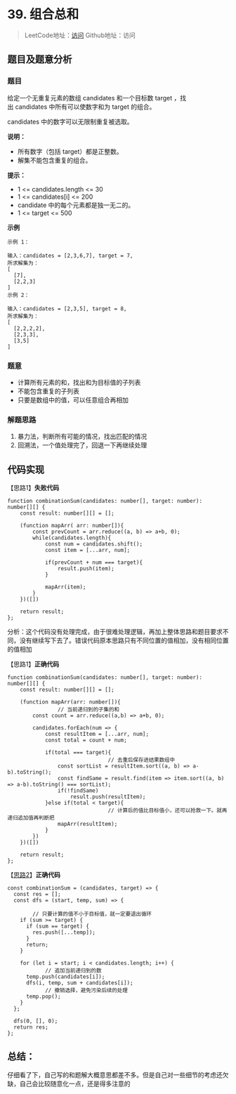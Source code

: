 # 39. 组合总和

> LeetCode地址：[访问](https://leetcode-cn.com/problems/combination-sum/) 
Github地址：访问

## 题目及题意分析

### 题目

给定一个无重复元素的数组 candidates 和一个目标数 target ，找出 candidates 中所有可以使数字和为 target 的组合。

candidates 中的数字可以无限制重复被选取。

**说明：**

- 所有数字（包括 target）都是正整数。
- 解集不能包含重复的组合。

**提示：**

- 1 <= candidates.length <= 30
- 1 <= candidates[i] <= 200
- candidate 中的每个元素都是独一无二的。
- 1 <= target <= 500

**示例**

```
示例 1：

输入：candidates = [2,3,6,7], target = 7,
所求解集为：
[
  [7],
  [2,2,3]
]
示例 2：

输入：candidates = [2,3,5], target = 8,
所求解集为：
[
  [2,2,2,2],
  [2,3,3],
  [3,5]
]
```

### 题意

- 计算所有元素的和，找出和为目标值的子列表
- 不能包含重复的子列表
- 只要是数组中的值，可以任意组合再相加

### 解题思路

1. 暴力法，判断所有可能的情况，找出匹配的情况
2. 回溯法，一个值处理完了，回退一下再继续处理

## 代码实现

【思路1】**失败代码**

```tsx
function combinationSum(candidates: number[], target: number): number[][] {
    const result: number[][] = [];

    (function mapArr( arr: number[]){
        const prevCount = arr.reduce((a, b) => a+b, 0);
        while(candidates.length){
            const num = candidates.shift();
            const item = [...arr, num];

            if(prevCount + num === target){
                result.push(item);
            }

            mapArr(item);
        }
    })([])

    return result;
};
```

分析：这个代码没有处理完成，由于很难处理逻辑，再加上整体思路和题目要求不同，没有继续写下去了。错误代码原本思路只有不同位置的值相加，没有相同位置的值相加

【思路1】**正确代码**

```tsx
function combinationSum(candidates: number[], target: number): number[][] {
    const result: number[][] = [];

    (function mapArr(arr: number[]){
				// 当前递归到的子集的和
        const count = arr.reduce((a,b) => a+b, 0);

        candidates.forEach(num => {
            const resultItem = [...arr, num];
            const total = count + num;

            if(total === target){
								// 去重后保存进结果数组中
                const sortList = resultItem.sort((a, b) => a-b).toString();
                const findSame = result.find(item => item.sort((a, b) => a-b).toString() === sortList);
                if(!findSame)
                    result.push(resultItem);
            }else if(total < target){
								// 计算后的值比目标值小，还可以抢救一下。就再递归追加值再判断把
                mapArr(resultItem);
            }
        })
    })([])

    return result;
};
```

【[思路2](https://leetcode-cn.com/problems/combination-sum/solution/shou-hua-tu-jie-zu-he-zong-he-combination-sum-by-x/)】**正确代码**

```tsx
const combinationSum = (candidates, target) => {
  const res = [];
  const dfs = (start, temp, sum) => {

		// 只要计算的值不小于目标值，就一定要退出循环
    if (sum >= target) {
      if (sum == target) {
        res.push([...temp]);
      }
      return;
    }

    for (let i = start; i < candidates.length; i++) {
			// 追加当前递归到的数
      temp.push(candidates[i]);
      dfs(i, temp, sum + candidates[i]);
			// 撤销选择，避免污染后续的处理
      temp.pop();
    }
  };

  dfs(0, [], 0);
  return res;
};
```

## 总结：

仔细看了下，自己写的和题解大概意思都差不多。但是自己对一些细节的考虑还欠缺，自己会比较随意化一点，还是得多注意的
